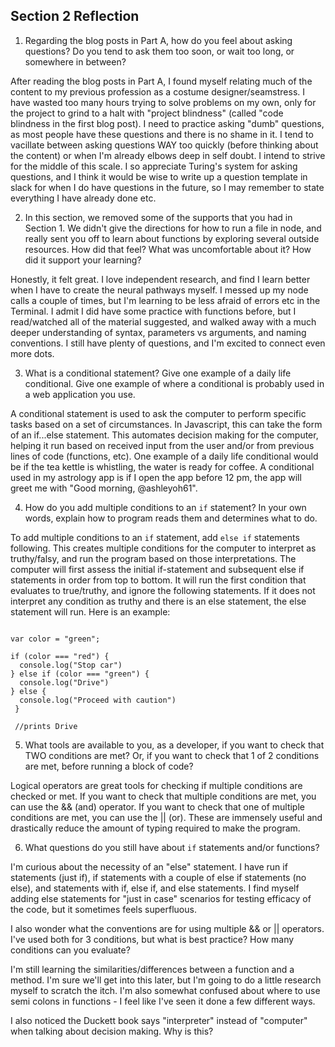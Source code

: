 ## Section 2 Reflection

1. Regarding the blog posts in Part A, how do you feel about asking questions? Do you tend to ask them too soon, or wait too long, or somewhere in between?

After reading the blog posts in Part A, I found myself relating much of the content to my previous profession as a costume designer/seamstress. I have wasted too many hours trying to solve problems on my own, only for the project to grind to a halt with "project blindness" (called "code blindness in the first blog post). I need to practice asking "dumb" questions, as most people have these questions and there is no shame in it. I tend to vacillate between asking questions WAY too quickly (before thinking about the content) or when I'm already elbows deep in self doubt. I intend to strive for the middle of this scale. I so appreciate Turing's system for asking questions, and I think it would be wise to write up a question template in slack for when I do have questions in the future, so I may remember to state everything I have already done etc.

2. In this section, we removed some of the supports that you had in Section 1. We didn't give the directions for how to run a file in node, and really sent you off to learn about functions by exploring several outside resources. How did that feel? What was uncomfortable about it? How did it support your learning?

Honestly, it felt great. I love independent research, and find I learn better when I have to create the neural pathways myself. I messed up my node calls a couple of times, but I'm learning to be less afraid of errors etc in the Terminal. I admit I did have some practice with functions before, but I read/watched all of the material suggested, and walked away with a much deeper understanding of syntax, parameters vs arguments, and naming conventions. I still have plenty of questions, and I'm excited to connect even more dots.

3. What is a conditional statement? Give one example of a daily life conditional. Give one example of where a conditional is probably used in a web application you use.

A conditional statement is used to ask the computer to perform specific tasks based on a set of circumstances. In Javascript, this can take the form of an if...else statement. This automates decision making for the computer, helping it run based on received input from the user and/or from previous lines of code (functions, etc).  One example of a daily life conditional would be if the tea kettle is whistling, the water is ready for coffee. A conditional used in my astrology app is if I open the app before 12 pm, the app will greet me with "Good morning, @ashleyoh61".

4. How do you add multiple conditions to an `if` statement? In your own words, explain how to program reads them and determines what to do.

To add multiple conditions to an `if` statement, add `else if` statements following. This creates multiple conditions for the computer to interpret as truthy/falsy, and run the program based on those interpretations. The computer will first assess the initial if-statement and subsequent else if statements in order from top to bottom. It will run the first condition that evaluates to true/truthy, and ignore the following statements. If it does not interpret any condition as truthy and there is an else statement, the else statement will run. Here is an example:

```

var color = "green";

if (color === "red") {
  console.log("Stop car")
} else if (color === "green") {
  console.log("Drive")
} else {
  console.log("Proceed with caution")
 }

 //prints Drive

```

5. What tools are available to you, as a developer, if you want to check that TWO conditions are met? Or, if you want to check that 1 of 2 conditions are met, before running a block of code?

Logical operators are great tools for checking if multiple conditions are checked or met. If you want to check that multiple conditions are met, you can use the && (and) operator. If you want to check that one of multiple conditions are met, you can use the || (or). These are immensely useful and drastically reduce the amount of typing required to make the program.

6. What questions do you still have about `if` statements and/or functions?

I'm curious about the necessity of an "else" statement. I have run if statements (just if), if statements with a couple of else if statements (no else), and statements with if, else if, and else statements. I find myself adding else statements for "just in case" scenarios for testing efficacy of the code, but it sometimes feels superfluous.

I also wonder what the conventions are for using multiple && or || operators. I've used both for 3 conditions, but what is best practice? How many conditions can you evaluate?

I'm still learning the similarities/differences between a function and a method. I'm sure we'll get into this later, but I'm going to do a little research myself to scratch the itch. I'm also somewhat confused about where to use semi colons in functions - I feel like I've seen it done a few different ways.

I also noticed the Duckett book says "interpreter" instead of "computer" when talking about decision making. Why is this?
